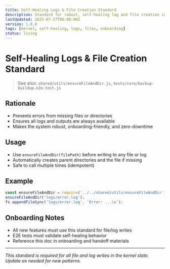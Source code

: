 ```yaml
---
title: Self-Healing Logs & File Creation Standard
description: Standard for robust, self-healing log and file creation in the CLARITY_ENGINE kernel slate. Ensures no process fails due to missing files or directories.
lastUpdated: 2025-07-27T06:00:00Z
version: 1.0.0
tags: [kernel, self-healing, logs, files, onboarding]
status: living
---
```


# Self-Healing Logs & File Creation Standard

> See also: `shared/utils/ensureFileAndDir.js`, `tests/core/backup-buildup.e2e.test.js`

## Rationale
- Prevents errors from missing files or directories
- Ensures all logs and outputs are always available
- Makes the system robust, onboarding-friendly, and zero-downtime

## Usage
- Use `ensureFileAndDir(filePath)` before writing to any file or log
- Automatically creates parent directories and the file if missing
- Safe to call multiple times (idempotent)

## Example
```js
const ensureFileAndDir = require('../../shared/utils/ensureFileAndDir');
ensureFileAndDir('logs/error.log');
fs.appendFileSync('logs/error.log', 'Error: ...\n');
```

## Onboarding Notes
- All new features must use this standard for file/log writes
- E2E tests must validate self-healing behavior
- Reference this doc in onboarding and handoff materials

---

*This standard is required for all file and log writes in the kernel slate. Update as needed for new patterns.* 